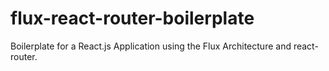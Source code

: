flux-react-router-boilerplate
=============================

Boilerplate for a React.js Application using the Flux Architecture and react-router.
